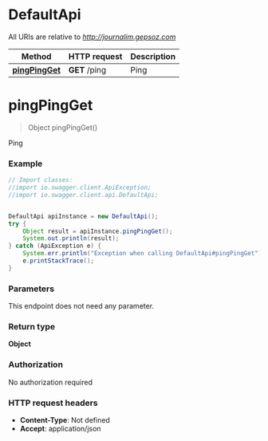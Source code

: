 # DefaultApi

All URIs are relative to *http://journalim.gepsoz.com*

Method | HTTP request | Description
------------- | ------------- | -------------
[**pingPingGet**](DefaultApi.md#pingPingGet) | **GET** /ping | Ping

<a name="pingPingGet"></a>
# **pingPingGet**
> Object pingPingGet()

Ping

### Example
```java
// Import classes:
//import io.swagger.client.ApiException;
//import io.swagger.client.api.DefaultApi;


DefaultApi apiInstance = new DefaultApi();
try {
    Object result = apiInstance.pingPingGet();
    System.out.println(result);
} catch (ApiException e) {
    System.err.println("Exception when calling DefaultApi#pingPingGet");
    e.printStackTrace();
}
```

### Parameters
This endpoint does not need any parameter.

### Return type

**Object**

### Authorization

No authorization required

### HTTP request headers

 - **Content-Type**: Not defined
 - **Accept**: application/json


